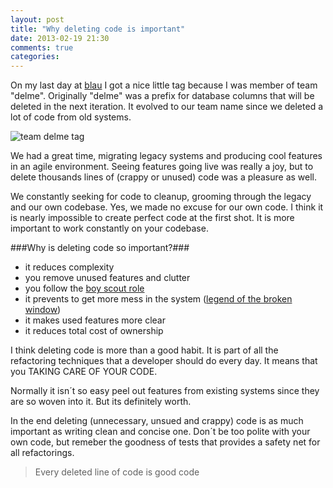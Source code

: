 ```yaml
---
layout: post
title: "Why deleting code is important"
date: 2013-02-19 21:30
comments: true
categories: 
---
```

On my last day at [blau][1] I got a nice little tag because I was member of team "delme". Originally "delme" was a prefix for database columns that will be deleted in the next iteration. It evolved to our team name since we deleted a lot of code from old systems.


![team delme tag](/images/team_delme.png)


We had a great time, migrating legacy systems and producing cool features in an agile environment. Seeing features going live was really a joy, but to delete thousands lines of (crappy or unused) code was a pleasure as well.

We constantly seeking for code to cleanup, grooming through the legacy and our own codebase. Yes, we made no excuse for our own code. I think it is nearly impossible to create perfect code at the first shot. It is more important to work constantly on your codebase.

###Why is deleting code so important?###

* it reduces complexity
* you remove unused features and clutter
* you follow the [boy scout role][3]
* it prevents to get more mess in the system ([legend of the broken window][4])
* it makes used features more clear
* it reduces total cost of ownership

I think deleting code is more than a good habit. It is part of all the refactoring techniques that a developer should do every day. It means that you TAKING CARE OF YOUR CODE.

Normally it isn´t so easy peel out features from existing systems since they are so woven into it. But its definitely worth.

In the end deleting (unnecessary, unsued and crappy) code is as much important as writing clean and concise one. Don´t be too polite with your own code, but remeber the goodness of tests that provides a safety net for all refactorings.

> Every deleted line of code is good code


[1]: http://www.blau.de
[2]: https://twitter.com/phoet
[3]: http://www.informit.com/articles/article.aspx?p=1235624&seqNum=6
[4]: http://en.wikipedia.org/wiki/Software_entropy

